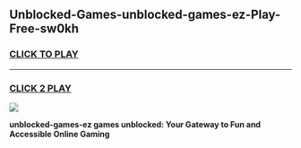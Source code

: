 
## Unblocked-Games-unblocked-games-ez-Play-Free-sw0kh
<h3>
<a href="https://premium76.site?title=unblocked-games-ez&ref=09A">CLICK TO PLAY</a></h3>
<hr>

<h3>
<a href="https://premium76.site?title=unblocked-games-ez&ref=09A">CLICK 2 PLAY</a>
  
</h3>

<a href="https://premium76.site?title=unblocked-games-ez&ref=09A"><img src="https://clearcache.store/games.png"></a>


**unblocked-games-ez games unblocked: Your Gateway to Fun and Accessible Online Gaming**
